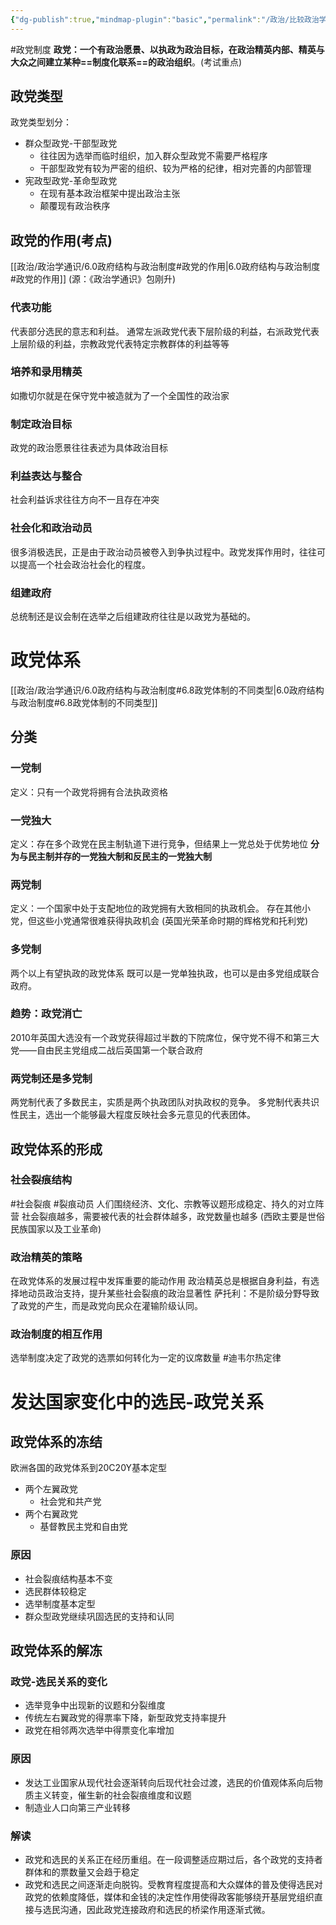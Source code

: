 ```yaml
---
{"dg-publish":true,"mindmap-plugin":"basic","permalink":"/政治/比较政治学/5.0政党与政党体系/","dgPassFrontmatter":true,"updated":"2024-01-01T11:52:26.764+08:00"}
---
```


#政党制度 
**政党：一个有政治愿景、以执政为政治目标，在政治精英内部、精英与大众之间建立某种==制度化联系==的政治组织**。(考试重点)
## 政党类型
政党类型划分：
- 群众型政党-干部型政党
	- 往往因为选举而临时组织，加入群众型政党不需要严格程序
	- 干部型政党有较为严密的组织、较为严格的纪律，相对完善的内部管理
- 宪政型政党-革命型政党
	- 在现有基本政治框架中提出政治主张
	- 颠覆现有政治秩序


## 政党的作用(考点)
[[政治/政治学通识/6.0政府结构与政治制度#政党的作用\|6.0政府结构与政治制度#政党的作用]]
(源：《政治学通识》包刚升)
### 代表功能
代表部分选民的意志和利益。
通常左派政党代表下层阶级的利益，右派政党代表上层阶级的利益，宗教政党代表特定宗教群体的利益等等
### 培养和录用精英
如撒切尔就是在保守党中被造就为了一个全国性的政治家
### 制定政治目标
政党的政治愿景往往表述为具体政治目标
### 利益表达与整合
社会利益诉求往往方向不一且存在冲突
### 社会化和政治动员
很多消极选民，正是由于政治动员被卷入到争执过程中。政党发挥作用时，往往可以提高一个社会政治社会化的程度。
### 组建政府
总统制还是议会制在选举之后组建政府往往是以政党为基础的。
# 政党体系
[[政治/政治学通识/6.0政府结构与政治制度#6.8政党体制的不同类型\|6.0政府结构与政治制度#6.8政党体制的不同类型]]
## 分类
### 一党制
定义：只有一个政党将拥有合法执政资格
### 一党独大
定义：存在多个政党在民主制轨道下进行竞争，但结果上一党总处于优势地位
**分为与民主制并存的一党独大制和反民主的一党独大制**
### 两党制
定义：一个国家中处于支配地位的政党拥有大致相同的执政机会。
存在其他小党，但这些小党通常很难获得执政机会
(英国光荣革命时期的辉格党和托利党)
### 多党制
两个以上有望执政的政党体系
既可以是一党单独执政，也可以是由多党组成联合政府。


### 趋势：政党消亡
2010年英国大选没有一个政党获得超过半数的下院席位，保守党不得不和第三大党——自由民主党组成二战后英国第一个联合政府
### 两党制还是多党制
两党制代表了多数民主，实质是两个执政团队对执政权的竞争。
多党制代表共识性民主，选出一个能够最大程度反映社会多元意见的代表团体。
## 政党体系的形成
### 社会裂痕结构
#社会裂痕 #裂痕动员 
人们围绕经济、文化、宗教等议题形成稳定、持久的对立阵营
社会裂痕越多，需要被代表的社会群体越多，政党数量也越多
(西欧主要是世俗民族国家以及工业革命)
### 政治精英的策略
在政党体系的发展过程中发挥重要的能动作用
政治精英总是根据自身利益，有选择地动员政治支持，提升某些社会裂痕的政治显著性
萨托利：不是阶级分野导致了政党的产生，而是政党向民众在灌输阶级认同。
### 政治制度的相互作用
选举制度决定了政党的选票如何转化为一定的议席数量
#迪韦尔热定律 
# 发达国家变化中的选民-政党关系
## 政党体系的冻结
欧洲各国的政党体系到20C20Y基本定型
- 两个左翼政党
	- 社会党和共产党
- 两个右翼政党
	- 基督教民主党和自由党
### 原因
- 社会裂痕结构基本不变
- 选民群体较稳定
- 选举制度基本定型
- 群众型政党继续巩固选民的支持和认同
## 政党体系的解冻
### 政党-选民关系的变化
- 选举竞争中出现新的议题和分裂维度
- 传统左右翼政党的得票率下降，新型政党支持率提升
- 政党在相邻两次选举中得票变化率增加
### 原因
- 发达工业国家从现代社会逐渐转向后现代社会过渡，选民的价值观体系向后物质主义转变，催生新的社会裂痕维度和议题
- 制造业人口向第三产业转移
### 解读
- 政党和选民的关系正在经历重组。在一段调整适应期过后，各个政党的支持者群体和的票数量又会趋于稳定
- 政党和选民之间逐渐走向脱钩。受教育程度提高和大众媒体的普及使得选民对政党的依赖度降低，媒体和金钱的决定性作用使得政客能够绕开基层党组织直接与选民沟通，因此政党连接政府和选民的桥梁作用逐渐式微。
